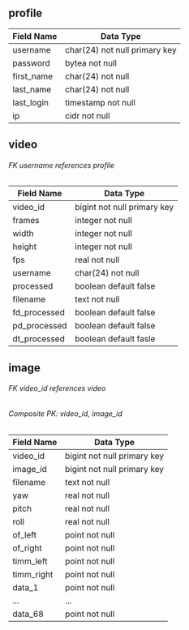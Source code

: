 ## profile
| Field Name   | Data Type                     |
|--------------|-------------------------------|
| username     | char(24) not null primary key |
| password     | bytea not null                |
| first_name   | char(24) not null             |
| last_name    | char(24) not null             |
| last_login   | timestamp not null            |
| ip           | cidr not null                 |

## video 
###### FK username references profile
| Field Name   | Data Type                  |
|--------------|----------------------------|
| video_id     | bigint not null primary key|
| frames       | integer not null           |
| width        | integer not null           |
| height       | integer not null           |
| fps          | real not null              |
| username     | char(24) not null          |
| processed    | boolean default false      |
| filename     | text not null              |
| fd_processed | boolean default false      |
| pd_processed | boolean default false      |
| dt_processed | boolean default fasle      |

## image
###### FK video_id references video
###### Composite PK: video_id, image_id
| Field Name | Data Type                   |
|------------|-----------------------------|
| video_id   | bigint not null primary key |
| image_id   | bigint not null primary key |
| filename   | text not null               |
| yaw        | real not null               |
| pitch      | real not null               |
| roll       | real not null               |
| of_left    | point not null              |
| of_right   | point not null              |
| timm_left  | point not null              |
| timm_right | point not null              |
| data_1     | point not null              |
| ...        | ...                         |
| data_68    | point not null              |
